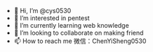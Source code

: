 - 👋 Hi, I’m @cys0530
- 👀 I’m interested in pentest
- 🌱 I’m currently learning web knowledge
- 💞️ I’m looking to collaborate on making friend
- 📫 How to reach me 微信：ChenYiSheng0530

<!---
cys0530/cys0530 is a ✨ special ✨ repository because its `README.md` (this file) appears on your GitHub profile.
You can click the Preview link to take a look at your changes.
--->
